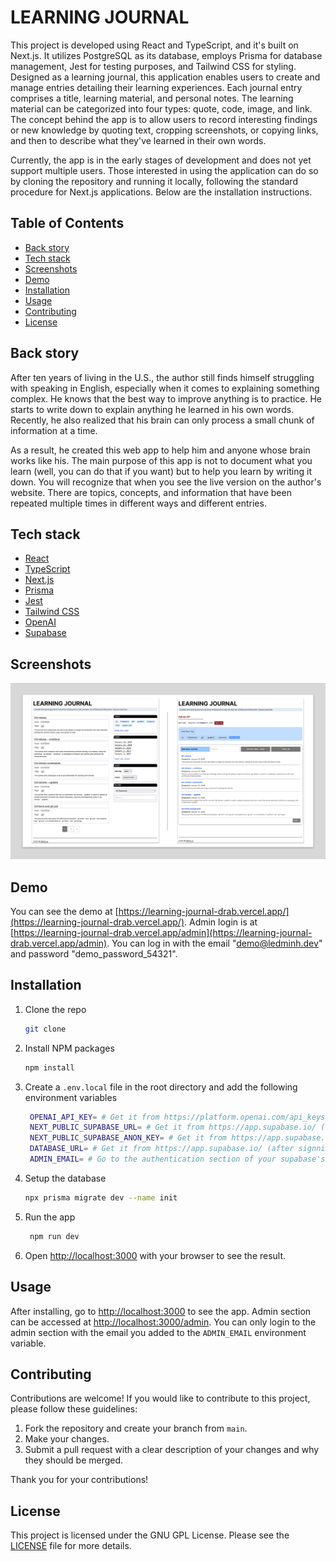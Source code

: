 # LEARNING JOURNAL

This project is developed using React and TypeScript, and it's built on Next.js. It utilizes PostgreSQL as its database, employs Prisma for database management, Jest for testing purposes, and Tailwind CSS for styling. Designed as a learning journal, this application enables users to create and manage entries detailing their learning experiences. Each journal entry comprises a title, learning material, and personal notes. The learning material can be categorized into four types: quote, code, image, and link. The concept behind the app is to allow users to record interesting findings or new knowledge by quoting text, cropping screenshots, or copying links, and then to describe what they've learned in their own words.

Currently, the app is in the early stages of development and does not yet support multiple users. Those interested in using the application can do so by cloning the repository and running it locally, following the standard procedure for Next.js applications. Below are the installation instructions.

## Table of Contents

- [Back story](#back-story)
- [Tech stack](#tech-stack)
- [Screenshots](#screenshots)
- [Demo](#demo)
- [Installation](#installation)
- [Usage](#usage)
- [Contributing](#contributing)
- [License](#license)

## Back story

After ten years of living in the U.S., the author still finds himself struggling with speaking in English, especially when it comes to explaining something complex. He knows that the best way to improve anything is to practice. He starts to write down to explain anything he learned in his own words. Recently, he also realized that his brain can only process a small chunk of information at a time.

As a result, he created this web app to help him and anyone whose brain works like his. The main purpose of this app is not to document what you learn (well, you can do that if you want) but to help you learn by writing it down. You will recognize that when you see the live version on the author's website. There are topics, concepts, and information that have been repeated multiple times in different ways and different entries.

## Tech stack

- [React](https://reactjs.org/)
- [TypeScript](https://www.typescriptlang.org/)
- [Next.js](https://nextjs.org/)
- [Prisma](https://www.prisma.io/)
- [Jest](https://jestjs.io/)
- [Tailwind CSS](https://tailwindcss.com/)
- [OpenAI](https://openai.com/)
- [Supabase](https://supabase.io/)

## Screenshots

![Learning Journal Screenshot](./learning-journal-screenshot.png)

## Demo

You can see the demo at [https://learning-journal-drab.vercel.app/](https://learning-journal-drab.vercel.app/).
Admin login is at [https://learning-journal-drab.vercel.app/admin](https://learning-journal-drab.vercel.app/admin). You can log in with the email "demo@ledminh.dev" and password "demo_password_54321".

## Installation

1. Clone the repo

   ```sh
   git clone
   ```

2. Install NPM packages

   ```sh
   npm install
   ```

3. Create a `.env.local` file in the root directory and add the following environment variables

   ```sh
    OPENAI_API_KEY= # Get it from https://platform.openai.com/api_keys (after signning up for an account).
    NEXT_PUBLIC_SUPABASE_URL= # Get it from https://app.supabase.io/ (after signning up for an account and create your own organization and project).
    NEXT_PUBLIC_SUPABASE_ANON_KEY= # Get it from https://app.supabase.io/ (after signning up for an account and create your own organization and project).
    DATABASE_URL= # Get it from https://app.supabase.io/ (after signning up for an account and create your own organization and project).
    ADMIN_EMAIL= # Go to the authentication section of your supabase's project, create a new user with an email and add it here. You can only use this email to log in to the admin section for managing the journals on your app.

   ```

4. Setup the database

   ```sh
   npx prisma migrate dev --name init
   ```

5. Run the app

   ```sh
    npm run dev
   ```

6. Open [http://localhost:3000](http://localhost:3000) with your browser to see the result.

## Usage

After installing, go to [http://localhost:3000](http://localhost:3000) to see the app. Admin section can be accessed at [http://localhost:3000/admin](http://localhost:3000/admin). You can only login to the admin section with the email you added to the `ADMIN_EMAIL` environment variable.

## Contributing

Contributions are welcome! If you would like to contribute to this project, please follow these guidelines:

1. Fork the repository and create your branch from `main`.
2. Make your changes.
3. Submit a pull request with a clear description of your changes and why they should be merged.

Thank you for your contributions!

## License

This project is licensed under the GNU GPL License.
Please see the [LICENSE](./LICENSE) file for more details.
